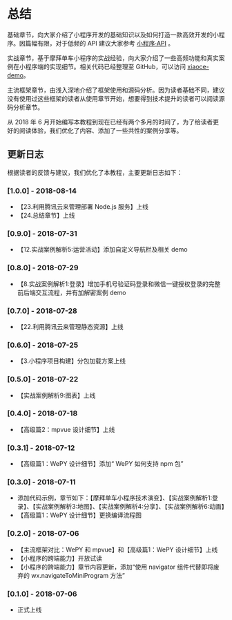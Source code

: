 # 总结

基础章节，向大家介绍了小程序开发的基础知识以及如何打造一款高效开发的小程序。因篇幅有限，对于低频的 API 建议大家参考 [小程序·API](https://developers.weixin.qq.com/miniprogram/dev/api/) 。

实战章节，基于摩拜单车小程序的实战经验，向大家介绍了一些高频功能和真实案例在小程序端的实现细节。相关代码已经整理至 GitHub，可以访问 [xiaoce-demo](https://github.com/mobikeFE/xiaoce-demo)。

主流框架章节，由浅入深地介绍了框架使用和源码分析。因为读者基础不同，建议没有使用过这些框架的读者从使用章节开始，想要得到技术提升的读者可以阅读源码分析章节。

从 2018 年 6 月开始编写本教程到现在已经有两个多月的时间了，为了给读者更好的阅读体验，我们优化了内容、添加了一些共性的案例分享等。

## 更新日志

根据读者的反馈与建议，我们优化了本教程，主要更新日志如下：

### [1.0.0] - 2018-08-14

- 【23.利用腾讯云来管理部署 Node.js 服务】上线
- 【24.总结章节】上线

### [0.9.0] - 2018-07-31

- 【12.实战案例解析5:运营活动】添加自定义导航栏及相关 demo

### [0.8.0] - 2018-07-29

- 【8.实战案例解析1:登录】增加手机号验证码登录和微信一键授权登录的完整前后端交互流程，并有加解密案例 demo

### [0.7.0] - 2018-07-28

- 【22.利用腾讯云来管理静态资源】上线

### [0.6.0] - 2018-07-25

- 【3.小程序项目构建】分包加载方案上线

### [0.5.0] - 2018-07-22

- 【实战案例解析9:图表】上线

### [0.4.0] - 2018-07-18

- 【高级篇2：mpvue 设计细节】上线

### [0.3.1] - 2018-07-12

- 【高级篇1：WePY 设计细节】添加“ WePY 如何支持 npm 包”

### [0.3.0] - 2018-07-11

- 添加代码示例，章节如下：【摩拜单车小程序技术演变】、【实战案例解析1:登录】、【实战案例解析3:地图】、【实战案例解析4:分享】、【实战案例解析6:动画】
- 【高级篇1：WePY 设计细节】更换编译流程图

### [0.2.0] - 2018-07-06

- 【主流框架对比：WePY 和 mpvue】和【高级篇1：WePY 设计细节】上线
- 【小程序的跨端能力】开放试读
- 【小程序的跨端能力】章节内容更新，添加“使用 navigator 组件代替即将废弃的 wx.navigateToMiniProgram 方法”

### [0.1.0] - 2018-07-06

- 正式上线
